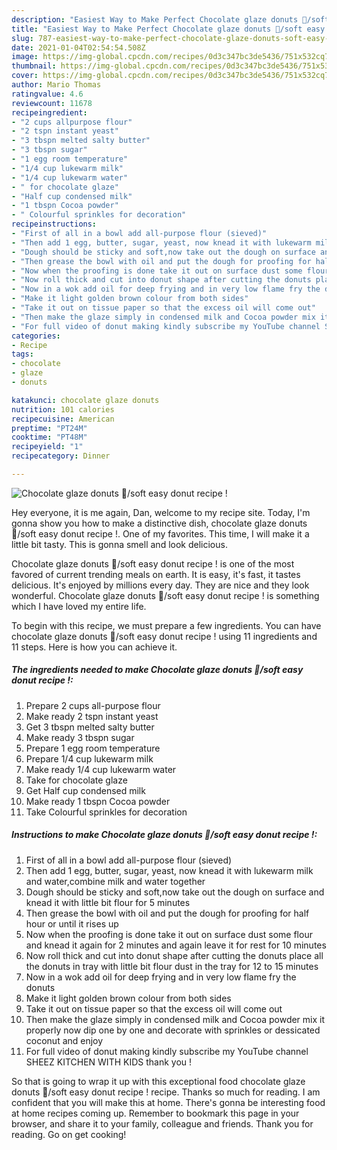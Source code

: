 ```yaml
---
description: "Easiest Way to Make Perfect Chocolate glaze donuts 🍩/soft easy donut recipe !"
title: "Easiest Way to Make Perfect Chocolate glaze donuts 🍩/soft easy donut recipe !"
slug: 787-easiest-way-to-make-perfect-chocolate-glaze-donuts-soft-easy-donut-recipe
date: 2021-01-04T02:54:54.508Z
image: https://img-global.cpcdn.com/recipes/0d3c347bc3de5436/751x532cq70/chocolate-glaze-donuts-🍩soft-easy-donut-recipe-recipe-main-photo.jpg
thumbnail: https://img-global.cpcdn.com/recipes/0d3c347bc3de5436/751x532cq70/chocolate-glaze-donuts-🍩soft-easy-donut-recipe-recipe-main-photo.jpg
cover: https://img-global.cpcdn.com/recipes/0d3c347bc3de5436/751x532cq70/chocolate-glaze-donuts-🍩soft-easy-donut-recipe-recipe-main-photo.jpg
author: Mario Thomas
ratingvalue: 4.6
reviewcount: 11678
recipeingredient:
- "2 cups allpurpose flour"
- "2 tspn instant yeast"
- "3 tbspn melted salty butter"
- "3 tbspn sugar"
- "1 egg room temperature"
- "1/4 cup lukewarm milk"
- "1/4 cup lukewarm water"
- " for chocolate glaze"
- "Half cup condensed milk"
- "1 tbspn Cocoa powder"
- " Colourful sprinkles for decoration"
recipeinstructions:
- "First of all in a bowl add all-purpose flour (sieved)"
- "Then add 1 egg, butter, sugar, yeast, now knead it with lukewarm milk and water,combine milk and water together"
- "Dough should be sticky and soft,now take out the dough on surface and knead it with little bit flour for 5 minutes"
- "Then grease the bowl with oil and put the dough for proofing for half hour or until it rises up"
- "Now when the proofing is done take it out on surface dust some flour and knead it again for 2 minutes and again leave it for rest for 10 minutes"
- "Now roll thick and cut into donut shape after cutting the donuts place all the donuts in tray with little bit flour dust in the tray for 12 to 15 minutes"
- "Now in a wok add oil for deep frying and in very low flame fry the donuts"
- "Make it light golden brown colour from both sides"
- "Take it out on tissue paper so that the excess oil will come out"
- "Then make the glaze simply in condensed milk and Cocoa powder mix it properly now dip one by one and decorate with sprinkles or dessicated coconut and enjoy"
- "For full video of donut making kindly subscribe my YouTube channel SHEEZ KITCHEN WITH KIDS thank you !"
categories:
- Recipe
tags:
- chocolate
- glaze
- donuts

katakunci: chocolate glaze donuts 
nutrition: 101 calories
recipecuisine: American
preptime: "PT24M"
cooktime: "PT48M"
recipeyield: "1"
recipecategory: Dinner

---
```



![Chocolate glaze donuts 🍩/soft easy donut recipe !](https://img-global.cpcdn.com/recipes/0d3c347bc3de5436/751x532cq70/chocolate-glaze-donuts-🍩soft-easy-donut-recipe-recipe-main-photo.jpg)

Hey everyone, it is me again, Dan, welcome to my recipe site. Today, I'm gonna show you how to make a distinctive dish, chocolate glaze donuts 🍩/soft easy donut recipe !. One of my favorites. This time, I will make it a little bit tasty. This is gonna smell and look delicious.



Chocolate glaze donuts 🍩/soft easy donut recipe ! is one of the most favored of current trending meals on earth. It is easy, it's fast, it tastes delicious. It's enjoyed by millions every day. They are nice and they look wonderful. Chocolate glaze donuts 🍩/soft easy donut recipe ! is something which I have loved my entire life.


To begin with this recipe, we must prepare a few ingredients. You can have chocolate glaze donuts 🍩/soft easy donut recipe ! using 11 ingredients and 11 steps. Here is how you can achieve it.

<!--inarticleads1-->

##### The ingredients needed to make Chocolate glaze donuts 🍩/soft easy donut recipe !:

1. Prepare 2 cups all-purpose flour
1. Make ready 2 tspn instant yeast
1. Get 3 tbspn melted salty butter
1. Make ready 3 tbspn sugar
1. Prepare 1 egg room temperature
1. Prepare 1/4 cup lukewarm milk
1. Make ready 1/4 cup lukewarm water
1. Take  for chocolate glaze
1. Get Half cup condensed milk
1. Make ready 1 tbspn Cocoa powder
1. Take  Colourful sprinkles for decoration




<!--inarticleads2-->

##### Instructions to make Chocolate glaze donuts 🍩/soft easy donut recipe !:

1. First of all in a bowl add all-purpose flour (sieved)
1. Then add 1 egg, butter, sugar, yeast, now knead it with lukewarm milk and water,combine milk and water together
1. Dough should be sticky and soft,now take out the dough on surface and knead it with little bit flour for 5 minutes
1. Then grease the bowl with oil and put the dough for proofing for half hour or until it rises up
1. Now when the proofing is done take it out on surface dust some flour and knead it again for 2 minutes and again leave it for rest for 10 minutes
1. Now roll thick and cut into donut shape after cutting the donuts place all the donuts in tray with little bit flour dust in the tray for 12 to 15 minutes
1. Now in a wok add oil for deep frying and in very low flame fry the donuts
1. Make it light golden brown colour from both sides
1. Take it out on tissue paper so that the excess oil will come out
1. Then make the glaze simply in condensed milk and Cocoa powder mix it properly now dip one by one and decorate with sprinkles or dessicated coconut and enjoy
1. For full video of donut making kindly subscribe my YouTube channel SHEEZ KITCHEN WITH KIDS thank you !




So that is going to wrap it up with this exceptional food chocolate glaze donuts 🍩/soft easy donut recipe ! recipe. Thanks so much for reading. I am confident that you will make this at home. There's gonna be interesting food at home recipes coming up. Remember to bookmark this page in your browser, and share it to your family, colleague and friends. Thank you for reading. Go on get cooking!
